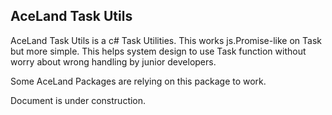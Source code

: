 ## AceLand Task Utils
AceLand Task Utils is a c# Task Utilities.  This works js.Promise-like on Task but more simple.
This helps system design to use Task function without worry about wrong handling by junior developers.

Some AceLand Packages are relying on this package to work.

Document is under construction.
